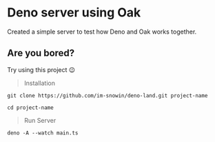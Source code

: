 # Deno server using Oak
Created a simple server to test how Deno and Oak works together.

## Are you bored?
Try using this project 😉

> Installation
```
git clone https://github.com/im-snowin/deno-land.git project-name

cd project-name
```

> Run Server
```
deno -A --watch main.ts
```

